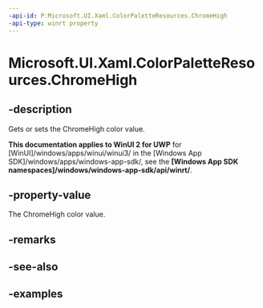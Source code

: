 ```yaml
---
-api-id: P:Microsoft.UI.Xaml.ColorPaletteResources.ChromeHigh
-api-type: winrt property
---
```


<!-- Property syntax.
public IReference<Color> ChromeHigh { get;  set; }
-->

# Microsoft.UI.Xaml.ColorPaletteResources.ChromeHigh

## -description

Gets or sets the ChromeHigh color value.

**This documentation applies to WinUI 2 for UWP** for [WinUI]/windows/apps/winui/winui3/ in the [Windows App SDK]/windows/apps/windows-app-sdk/, see the **[Windows App SDK namespaces]/windows/windows-app-sdk/api/winrt/**.

## -property-value

The ChromeHigh color value.

## -remarks

## -see-also

## -examples

